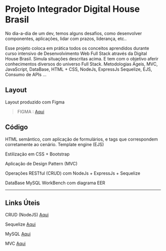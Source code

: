 # Projeto Integrador Digital House Brasil

No dia-a-dia de um dev, temos alguns desafios, como desenvolver componentes, aplicações, lidar com prazos, liderança, etc..

Esse projeto coloca em prática todos os conceitos aprendidos durante curso intensivo de Desenvolvimento Web Full Stack através da Digital House Brasil. Simula situações descritas acima. E tem com o objetivo aferir conhecimentos diversos do universo Full Stack. Metodologias Ágeis, MVC, JavaScript, DataBase, HTML + CSS, NodeJs, ExpressJs Sequelize, EJS, Consumo de APIs ...

## Layout

Layout produzido com Figma
> FIGMA :
[Aqui](https://www.figma.com/file/XCAG4OPv4RZLqacpqZDNV3/Projeto-PI-DH?node-id=0%3A1)

## Código

HTML semântico, com aplicação de formulários, e tags que correspondem corretamente ao cenário. 
Template engine (EJS)

Estilização em CSS + Bootstrap

Aplicação de Design Pattern (MVC)

Operações RESTful (CRUD) com NodeJs + ExpressJs + Sequelize

DataBase MySQL WorkBench com diagrama EER

----

## Links Úteis

CRUD (NodeJS)
[Aqui](https://blog.geekhunter.com.br/criar-crud-nodejs/)

Sequelize
[Aqui](https://sequelize.org/docs/v6/)

MySQL
[Aqui](https://dev.mysql.com/doc/workbench/en/wb-creating-eer-diagram.html)

MVC
[Aqui](https://irias.com.br/blog/mvc-conceito-e-exemplo-em-node-js/)